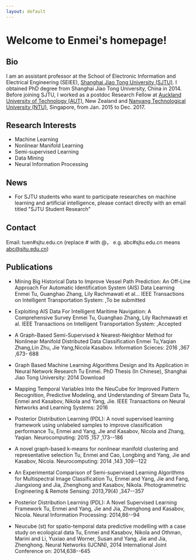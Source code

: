 ```yaml
---
layout: default
---
```


<!-- Text can be **bold**, _italic_, or ~~strikethrough~~.

[Link to another page](./another-page.html).

There should be whitespace between paragraphs.

There should be whitespace between paragraphs. We recommend including a README, or a file with information about your project. -->
# Welcome to Enmei's homepage!
## Bio
I am an assistant professor at the School of Electronic Information and Electrical Engineering (SEIEE), [Shanghai Jiao Tong University (SJTU)](http://en.sjtu.edu.cn/). I obtained PhD degree from Shanghai Jiao Tong University, China in 2014.
	Before joining SJTU, I worked as a postdoc Research Fellow at [Auckland University of Technology (AUT)](https://www.aut.ac.nz/), New Zealand and [Nanyang Technological University (NTU)](https://www.ntu.edu.sg), Singapore, from Jan. 2015 to Dec. 2017.


## Research Interests
* Machine Learning
* Nonlinear Manifold Learning  
* Semi-supervised Learning
* Data Mining
* Neural Information Processing

## News
*  For SJTU students who want to participate researches on machine learning and artificial intelligence, please contact directly with an email titled "SJTU Student Research"


## Contact
Email: tuen#sjtu.edu.cn (replace # with @， e.g. abc#sjtu.edu.cn means abc@sjtu.edu.cn)

## Publications
* Mining Big Historical Data to Improve Vessel Path Prediction: An Off-Line Approach For Automatic Identification System (AIS) Data Learning
Enmei Tu, Guanghao Zhang, Lily Rachmawati et al... IEEE Transactions on Intelligent  Transportation System: ,To be submitted

* Exploiting AIS Data For Intelligent Maritime Navigation: A Comprehensive Survey
Enmei Tu, Guanghao Zhang, Lily Rachmawati et al. IEEE Transactions on Intelligent Transportation System: ,Accepted

* A Graph-Based Semi-Supervised $k$ Nearest-Neighbor Method for Nonlinear Manifold Distributed Data Classification
Enmei Tu,Yaqian Zhang,Lin Zhu, Jie Yang,Nicola Kasabov. Information Scieces: 2016 ,367 ,673- 688

* Graph Based Machine Learning Algorithms Design and Its Application in Neural Network Research
Tu Enmei. PhD Thesis (In Chinese), Shanghai Jiao Tong University: 2014 Download

* Mapping Temporal Variables Into the NeuCube for Improved Pattern Recognition, Predictive Modeling, and Understanding of Stream Data
Tu, Enmei and Kasabov, Nikola and Yang, Jie. IEEE Transactions on Neural Networks and  Learning Systems: 2016

* Posterior Distribution Learning (PDL): A novel supervised learning framework using unlabeled samples to improve classification performance
Tu, Enmei and Yang, Jie and Kasabov, Nicola and Zhang, Yaqian. Neurocomputing: 2015 ,157 ,173--186

* A novel graph-based k-means for nonlinear manifold clustering and representative selection
Tu, Enmei and Cao, Longbing and Yang, Jie and Kasabov, Nicola. Neurocomputing: 2014 ,143 ,109--122

* An Experimental Comparison of Semi-supervised Learning Algorithms for Multispectral Image Classification
Tu, Enmei and Yang, Jie and Fang, Jiangxiong and Jia, Zhenghong and Kasabov, Nikola. Photogrammetric Engineering & Remote Sensing: 2013,79(4) ,347--357

* Posterior Distribution Learning (PDL): A Novel Supervised Learning Framework
Tu, Enmei and Yang, Jie and Jia, Zhenghong and Kasabov, Nicola. Neural Information Processing: 2014,86--94

* Neucube (st) for spatio-temporal data predictive modelling with a case study on ecological data
Tu, Enmei and Kasabov, Nikola and Othman, Marini and Li, Yuxiao and Worner, Susan and Yang, Jie and Jia, Zhenghong. Neural Networks (IJCNN), 2014 International Joint Conference on: 2014,638--645


<!-- ### Header 3

```js
// Javascript code with syntax highlighting.
var fun = function lang(l) {
  dateformat.i18n = require('./lang/' + l)
  return true;
}
```

```ruby
# Ruby code with syntax highlighting
GitHubPages::Dependencies.gems.each do |gem, version|
  s.add_dependency(gem, "= #{version}")
end
```

#### Header 4

*   This is an unordered list following a header.
*   This is an unordered list following a header.
*   This is an unordered list following a header.

##### Header 5

1.  This is an ordered list following a header.
2.  This is an ordered list following a header.
3.  This is an ordered list following a header.

###### Header 6

| head1        | head two          | three |
|:-------------|:------------------|:------|
| ok           | good swedish fish | nice  |
| out of stock | good and plenty   | nice  |
| ok           | good `oreos`      | hmm   |
| ok           | good `zoute` drop | yumm  |

### There's a horizontal rule below this.

* * *

### Here is an unordered list:

*   Item foo
*   Item bar
*   Item baz
*   Item zip

### And an ordered list:

1.  Item one
1.  Item two
1.  Item three
1.  Item four

### And a nested list:

- level 1 item
  - level 2 item
  - level 2 item
    - level 3 item
    - level 3 item
- level 1 item
  - level 2 item
  - level 2 item
  - level 2 item
- level 1 item
  - level 2 item
  - level 2 item
- level 1 item

### Small image

![Octocat](https://github.githubassets.com/images/icons/emoji/octocat.png)

### Large image

![Branching](https://guides.github.com/activities/hello-world/branching.png)


### Definition lists can be used with HTML syntax.

<dl>
<dt>Name</dt>
<dd>Godzilla</dd>
<dt>Born</dt>
<dd>1952</dd>
<dt>Birthplace</dt>
<dd>Japan</dd>
<dt>Color</dt>
<dd>Green</dd>
</dl> -->


<!-- ```
Long, single-line code blocks should not wrap. They should horizontally scroll if they are too long. This line should be long enough to demonstrate this.
```

```
The final element.
``` -->

